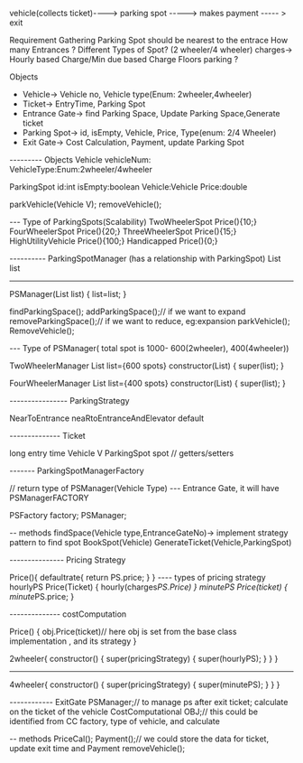 vehicle(collects ticket)----> parking spot -----> makes payment ----- > exit

Requirement Gathering
Parking Spot should be nearest to the entrace
How many Entrances ?
Different Types of Spot? (2 wheeler/4 wheeler)
charges-> Hourly based Charge/Min due based Charge
Floors parking ?

Objects

- Vehicle-> Vehicle no, Vehicle type(Enum: 2wheeler,4wheeler)
- Ticket-> EntryTime, Parking Spot
- Entrance Gate-> find Parking Space, Update Parking Space,Generate ticket
- Parking Spot-> id, isEmpty, Vehicle, Price, Type(enum: 2/4 Wheeler)
- Exit Gate-> Cost Calculation, Payment, update Parking Spot

--------- Objects
Vehicle
vehicleNum:
VehicleType:Enum:2wheeler/4wheeler

<General>
ParkingSpot
id:int
isEmpty:boolean
Vehicle:Vehicle
Price:double

parkVehicle(Vehicle V);
removeVehicle();

--- Type of ParkingSpots(Scalability)
TwoWheelerSpot
Price(){10;}
FourWheelerSpot
Price(){20;}
ThreeWheelerSpot
Price(){15;}
HighUtilityVehicle
Price(){100;}
Handicapped
Price(){0;}

---------- ParkingSpotManager (has a relationship with ParkingSpot)
List<ParkingSpot> list

---

PSManager(List<PS> list)
{
list=list;
}

findParkingSpace();
addParkingSpace();// if we want to expand
removeParkingSpace();// if we want to reduce, eg:expansion
parkVehicle();
RemoveVehicle();

--- Type of PSManager( total spot is 1000- 600(2wheeler), 400(4wheeler))

TwoWheelerManager
List<PS> list={600 spots}
constructor(List)
{
super(list);
}

FourWheelerManager
List<PS> list={400 spots}
constructor(List)
{
super(list);
}

---------------- ParkingStrategy

NearToEntrance
neaRtoEntranceAndElevator
default

-------------- Ticket

long entry time
Vehicle V
ParkingSpot spot
// getters/setters

------- ParkingSpotManagerFactory

// return type of PSManager(Vehicle Type)
--- Entrance Gate, it will have PSManagerFACTORY

PSFactory factory;
PSManager;

-- methods
findSpace(Vehicle type,EntranceGateNo)-> implement strategy pattern to find spot
BookSpot(Vehicle)
GenerateTicket(Vehicle,ParkingSpot)

--------------- Pricing Strategy

Price(){
defaultrate{
return PS.price;
}
}
---- types of pricing strategy
hourlyPS
Price(Ticket)
{
hourly(charges*PS.Price)
}
minutePS
Price(ticket)
{
minute*PS.price;
}

-------------- costComputation

Price()
{
obj.Price(ticket)// here obj is set from the base class implementation , and its strategy
}

2wheeler{
constructor()
{
super(pricingStrategy)
{
super(hourlyPS);
}
}
}

---

4wheeler{
constructor()
{
super(pricingStrategy)
{
super(minutePS);
}
}
}

------------ ExitGate
PSManager;// to manage ps after exit
ticket; calculate on the ticket of the vehicle
CostComputational OBJ;// this could be identified from CC factory, type of vehicle, and calculate

-- methods
PriceCal();
Payment();// we could store the data for ticket, update exit time and Payment
removeVehicle();

